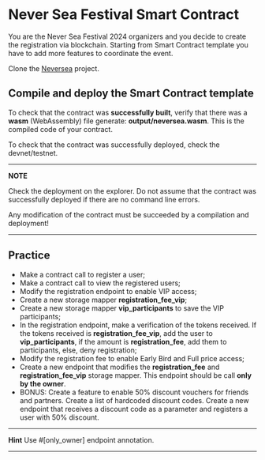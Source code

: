 # Never Sea Festival Smart Contract

You are the Never Sea Festival 2024 organizers and you decide to create the registration via blockchain.
Starting from Smart Contract template you have to add more features to coordinate the event.


Clone the [Neversea](https://github.com/systems-cs-pub-ro/Foundation-Of-Blockchains/tree/master/labs/lab05/neversea) project.

## Compile and deploy the Smart Contract template

To check that the contract was **successfully built**, verify that there was a **wasm** (WebAssembly) file generate: **output/neversea.wasm**. This is the compiled code of your contract.

To check that the contract was successfully deployed, check the devnet/testnet.

---
**NOTE**

Check the deployment on the explorer. Do not assume that the contract was successfully deployed if there are no command line errors.

Any modification of the contract must be succeeded by a compilation and deployment!

---

## Practice

* Make a contract call to register a user;
* Make a contract call to view the registered users;
* Modify the registration endpoint to enable VIP access;
* Create a new storage mapper **registration_fee_vip**;
* Create a new storage mapper **vip_participants** to save the VIP participants;
* In the registration endpoint, make a verification of the tokens received. If the tokens received is **registration_fee_vip**, add the user to **vip_participants**, if the amount is **registration_fee**, add them to participants, else, deny registration;
* Modify the registration fee to enable Early Bird and Full price access;
* Create a new endpoint that modifies the **registration_fee** and **registration_fee_vip** storage mapper. This endpoint should be call **only by the owner**.
* BONUS: Create a feature to enable 50% discount vouchers for friends and partners. Create a list of hardcoded discount codes. Create a new endpoint that receives a discount code as a parameter and registers a user with 50% discount.




---

**Hint**
Use #[only_owner] endpoint annotation.

---